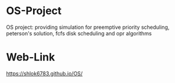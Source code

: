 # OS-Project
OS project: providing simulation for preemptive priority scheduling, peterson's solution, fcfs disk scheduling and opr algorithms

# Web-Link
https://shlok6783.github.io/OS/
